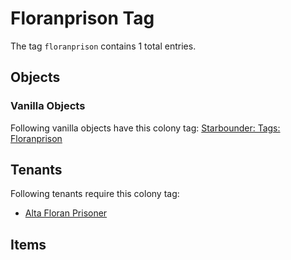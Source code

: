 # Floranprison Tag

The tag `floranprison` contains 1 total entries.

## Objects

### Vanilla Objects

Following vanilla objects have this colony tag: [Starbounder: Tags: Floranprison](https://starbounder.org/Tag:Floranprison)

## Tenants

Following tenants require this colony tag:

- [Alta Floran Prisoner](https://ceterai.github.io/MyEnternia/Wiki/AltaFloranPrisoner)

## Items
